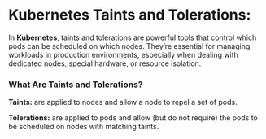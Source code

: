 # Kubernetes Taints and Tolerations:

In **Kubernetes**, taints and tolerations are powerful tools that control which pods can be scheduled on which nodes. They’re essential for managing workloads in production environments, especially when dealing with dedicated nodes, special hardware, or resource isolation.

### What Are Taints and Tolerations?
**Taints:** are applied to nodes and allow a node to repel a set of pods.

**Tolerations:** are applied to pods and allow (but do not require) the pods to be scheduled on nodes with matching taints.


